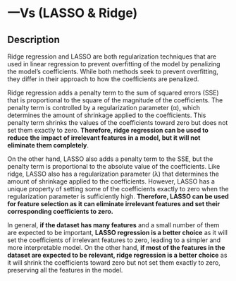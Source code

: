 # 一Vs (LASSO & Ridge)

## Description

Ridge regression and LASSO are both regularization techniques that are used in linear regression to prevent overfitting of the model by penalizing the model’s coefficients. While both methods seek to prevent overfitting, they differ in their approach to how the coefficients are penalized.

Ridge regression adds a penalty term to the sum of squared errors (SSE) that is proportional to the square of the magnitude of the coefficients. The penalty term is controlled by a regularization parameter (α), which determines the amount of shrinkage applied to the coefficients. This penalty term shrinks the values of the coefficients toward zero but does not set them exactly to zero. **Therefore, ridge regression can be used to reduce the impact of irrelevant features in a model, but it will not eliminate them completely**.

On the other hand, LASSO also adds a penalty term to the SSE, but the penalty term is proportional to the absolute value of the coefficients. Like ridge, LASSO also has a regularization parameter (λ) that determines the amount of shrinkage applied to the coefficients. However, LASSO has a unique property of setting some of the coefficients exactly to zero when the regularization parameter is sufficiently high. **Therefore, LASSO can be used for feature selection as it can eliminate irrelevant features and set their corresponding coefficients to zero.**

In general, **if the dataset has many features** and a small number of them are expected to be important, **LASSO regression is a better choice** as it will set the coefficients of irrelevant features to zero, leading to a simpler and more interpretable model. On the other hand, **if most of the features in the dataset are expected to be relevant, ridge regression is a better choice** as it will shrink the coefficients toward zero but not set them exactly to zero, preserving all the features in the model.
